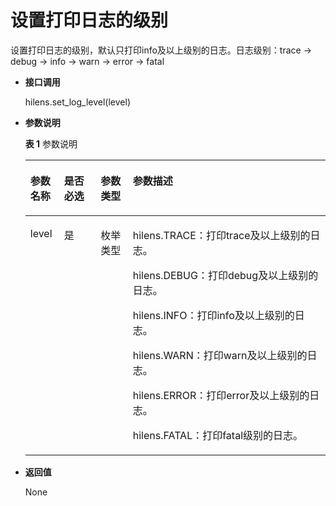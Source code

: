 # 设置打印日志的级别<a name="hilens_05_0047"></a>

设置打印日志的级别，默认只打印info及以上级别的日志。日志级别：trace -\> debug -\> info -\> warn -\> error -\> fatal

-   **接口调用**

    hilens.set\_log\_level\(level\)

-   **参数说明**

    **表 1**  参数说明

    <a name="zh-cn_topic_0174991595_t3506db653c7042d68fd09a8013443788"></a>
    <table><thead align="left"><tr id="zh-cn_topic_0174991595_rc23858989d644c66b4ffac7a0f590e7c"><th class="cellrowborder" valign="top" width="11.21%" id="mcps1.2.5.1.1"><p id="zh-cn_topic_0174991595_ae79189bc02fe4db696be52d67d690a23"><a name="zh-cn_topic_0174991595_ae79189bc02fe4db696be52d67d690a23"></a><a name="zh-cn_topic_0174991595_ae79189bc02fe4db696be52d67d690a23"></a><strong id="zh-cn_topic_0174991595_ac3c2ecef67f745c2ad214094e4dde4e9"><a name="zh-cn_topic_0174991595_ac3c2ecef67f745c2ad214094e4dde4e9"></a><a name="zh-cn_topic_0174991595_ac3c2ecef67f745c2ad214094e4dde4e9"></a>参数名称</strong></p>
    </th>
    <th class="cellrowborder" valign="top" width="12.23%" id="mcps1.2.5.1.2"><p id="p17818334194518"><a name="p17818334194518"></a><a name="p17818334194518"></a><strong id="b52971253194511"><a name="b52971253194511"></a><a name="b52971253194511"></a>是否必选</strong></p>
    </th>
    <th class="cellrowborder" valign="top" width="10.7%" id="mcps1.2.5.1.3"><p id="p3613113413456"><a name="p3613113413456"></a><a name="p3613113413456"></a><strong id="b6919115018457"><a name="b6919115018457"></a><a name="b6919115018457"></a>参数类型</strong></p>
    </th>
    <th class="cellrowborder" valign="top" width="65.86%" id="mcps1.2.5.1.4"><p id="zh-cn_topic_0174991595_a336f5190a8064693931373d0fe2731d8"><a name="zh-cn_topic_0174991595_a336f5190a8064693931373d0fe2731d8"></a><a name="zh-cn_topic_0174991595_a336f5190a8064693931373d0fe2731d8"></a><strong id="zh-cn_topic_0174991595_a5f6f7d581be545a4979759e8f4602bd6"><a name="zh-cn_topic_0174991595_a5f6f7d581be545a4979759e8f4602bd6"></a><a name="zh-cn_topic_0174991595_a5f6f7d581be545a4979759e8f4602bd6"></a>参数描述</strong></p>
    </th>
    </tr>
    </thead>
    <tbody><tr id="zh-cn_topic_0174991595_row11380191721316"><td class="cellrowborder" valign="top" width="11.21%" headers="mcps1.2.5.1.1 "><p id="zh-cn_topic_0174991595_p638141741310"><a name="zh-cn_topic_0174991595_p638141741310"></a><a name="zh-cn_topic_0174991595_p638141741310"></a>level</p>
    </td>
    <td class="cellrowborder" valign="top" width="12.23%" headers="mcps1.2.5.1.2 "><p id="p381815342455"><a name="p381815342455"></a><a name="p381815342455"></a>是</p>
    </td>
    <td class="cellrowborder" valign="top" width="10.7%" headers="mcps1.2.5.1.3 "><p id="p161363434514"><a name="p161363434514"></a><a name="p161363434514"></a>枚举类型</p>
    </td>
    <td class="cellrowborder" valign="top" width="65.86%" headers="mcps1.2.5.1.4 "><p id="p1439833124616"><a name="p1439833124616"></a><a name="p1439833124616"></a>hilens.TRACE：打印trace及以上级别的日志。</p>
    <p id="p2319164410468"><a name="p2319164410468"></a><a name="p2319164410468"></a>hilens.DEBUG：打印debug及以上级别的日志。</p>
    <p id="p141521852174613"><a name="p141521852174613"></a><a name="p141521852174613"></a>hilens.INFO：打印info及以上级别的日志。</p>
    <p id="p15171162111478"><a name="p15171162111478"></a><a name="p15171162111478"></a>hilens.WARN：打印warn及以上级别的日志。</p>
    <p id="p1691222654714"><a name="p1691222654714"></a><a name="p1691222654714"></a>hilens.ERROR：打印error及以上级别的日志。</p>
    <p id="zh-cn_topic_0174991595_p3765132681314"><a name="zh-cn_topic_0174991595_p3765132681314"></a><a name="zh-cn_topic_0174991595_p3765132681314"></a>hilens.FATAL：打印fatal级别的日志。</p>
    </td>
    </tr>
    </tbody>
    </table>

-   **返回值**

    None


